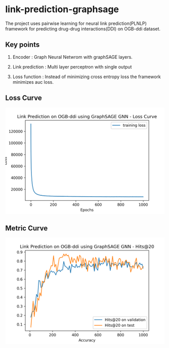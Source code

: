 # link-prediction-graphsage

The project uses pairwise learning for neural link prediction(PLNLP) framework for predicting drug-drug interactions(DDI) on OGB-ddi dataset.

## Key points
1. Encoder : Graph Neural Netwrom with graphSAGE layers.

2. Link prediction : Multi layer perceptron with single output

3. Loss function : Instead of minimizing cross entropy loss the framework minimizes auc loss.


## Loss Curve
![plot](img/loss-curve-ddi.png)

## Metric Curve
![plot](img/Hits@20-curve-ddi.png)
